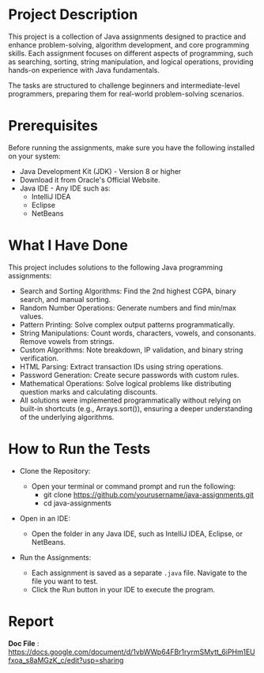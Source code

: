 # Project Description
This project is a collection of Java assignments designed to practice and enhance problem-solving, algorithm development, and core programming skills. Each assignment focuses on different aspects of programming, such as searching, sorting, string manipulation, and logical operations, providing hands-on experience with Java fundamentals.

The tasks are structured to challenge beginners and intermediate-level programmers, preparing them for real-world problem-solving scenarios.

# Prerequisites
Before running the assignments, make sure you have the following installed on your system:

- Java Development Kit (JDK) - Version 8 or higher
- Download it from Oracle's Official Website.
- Java IDE - Any IDE such as:
  - IntelliJ IDEA
  - Eclipse
  - NetBeans

# What I Have Done
This project includes solutions to the following Java programming assignments:

- Search and Sorting Algorithms: Find the 2nd highest CGPA, binary search, and manual sorting.
- Random Number Operations: Generate numbers and find min/max values.
- Pattern Printing: Solve complex output patterns programmatically.
- String Manipulations: Count words, characters, vowels, and consonants. Remove vowels from strings.
- Custom Algorithms: Note breakdown, IP validation, and binary string verification.
- HTML Parsing: Extract transaction IDs using string operations.
- Password Generation: Create secure passwords with custom rules.
- Mathematical Operations: Solve logical problems like distributing question marks and calculating discounts.
- All solutions were implemented programmatically without relying on built-in shortcuts (e.g., Arrays.sort()), ensuring a deeper understanding of the underlying algorithms.

# How to Run the Tests
- Clone the Repository:
  - Open your terminal or command prompt and run the following:
      - git clone https://github.com/yourusername/java-assignments.git
      - cd java-assignments

- Open in an IDE:
  - Open the folder in any Java IDE, such as IntelliJ IDEA, Eclipse, or NetBeans.

- Run the Assignments:
  - Each assignment is saved as a separate ```.java``` file. Navigate to the file you want to test.
  - Click the Run button in your IDE to execute the program.

# Report
**Doc File** : https://docs.google.com/document/d/1vbWWp64FBr1ryrmSMytt_6iPHm1EUfxoa_s8aMGzK_c/edit?usp=sharing
